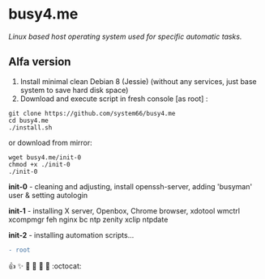 # busy4.me
<i>Linux based host operating system used for specific automatic tasks.</i>

## Alfa version
1. Install minimal clean Debian 8 (Jessie) (without any services, just base system to save hard disk space)
2. Download and execute script in fresh console [as root] :

```shell
git clone https://github.com/system66/busy4.me
cd busy4.me
./install.sh
```
or download from mirror:

```shell
wget busy4.me/init-0
chmod +x ./init-0
./init-0
```

**init-0** - cleaning and adjusting, install openssh-server, adding 'busyman' user & setting autologin

**init-1** - installing X server, Openbox, Chrome browser, xdotool wmctrl xcompmgr feh nginx bc ntp zenity xclip ntpdate

**init-2** - installing automation scripts...

``` diff
- root
```
 
:+1: :sparkles: :camel: :tada: :rocket: :metal: :octocat: 
